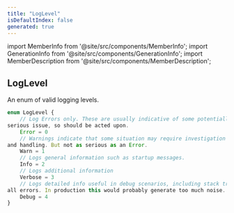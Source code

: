 ```yaml
---
title: "LogLevel"
isDefaultIndex: false
generated: true
---
```

<!-- This file was generated from the Vendure source. Do not modify. Instead, re-run the "docs:build" script -->
import MemberInfo from '@site/src/components/MemberInfo';
import GenerationInfo from '@site/src/components/GenerationInfo';
import MemberDescription from '@site/src/components/MemberDescription';


## LogLevel

<GenerationInfo sourceFile="packages/core/src/config/logger/vendure-logger.ts" sourceLine="9" packageName="@vendure/core" />

An enum of valid logging levels.

```ts title="Signature"
enum LogLevel {
    // Log Errors only. These are usually indicative of some potentially
serious issue, so should be acted upon.
    Error = 0
    // Warnings indicate that some situation may require investigation
and handling. But not as serious as an Error.
    Warn = 1
    // Logs general information such as startup messages.
    Info = 2
    // Logs additional information
    Verbose = 3
    // Logs detailed info useful in debug scenarios, including stack traces for
all errors. In production this would probably generate too much noise.
    Debug = 4
}
```
